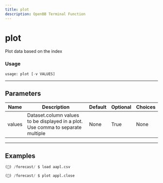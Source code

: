 ```yaml
---
title: plot
description: OpenBB Terminal Function
---
```


# plot

Plot data based on the index

### Usage 
```python
usage: plot [-v VALUES]
```
---
## Parameters

| Name | Description | Default | Optional | Choices |
| ---- | ----------- | ------- | -------- | ------- |
| values | Dataset.column values to be displayed in a plot. Use comma to separate multiple | None | True | None |
---
## Examples

```python
(🦋) /forecast/ $ load aapl.csv

(🦋) /forecast/ $ plot appl.close
```

